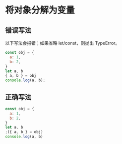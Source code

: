 # 将对象分解为变量

## 错误写法

以下写法会报错；如果省略 let/const，则抛出 TypeError。

```js
const obj = {
  a: 1,
  b: 2,
}
let a, b
{ a, b } = obj
console.log(a, b);
```

## 正确写法

```js
const obj = {
  a: 1,
  b: 2,
}
let a, b
;({ a, b } = obj)
console.log(a, b)
```

